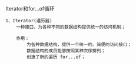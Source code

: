 Iterator和for...of循环

```
1、Iterator(遍历器)
    一种接口，为各种不同的数据结构提供统一的访问机制；

    作用：
        为各种数据结构，提供一个统一的、简便的访问接口；
        数据结构的成员能够按照某种次序排列；
        创造了新的遍历 for...of；
    

```